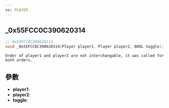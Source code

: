 ```yaml
---
ns: PLAYER
---
```

## _0x55FCC0C390620314

```c
// 0x55FCC0C390620314
void _0x55FCC0C390620314(Player player1, Player player2, BOOL toggle);
```

```
Order of player1 and player2 are not interchangable, it was called for both orders.  
```

## 參數
* **player1**: 
* **player2**: 
* **toggle**: 

